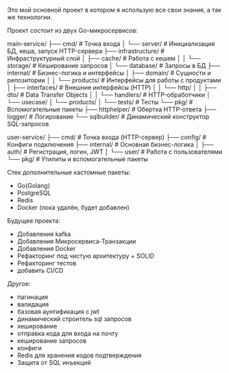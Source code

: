 Это мой основной проект в котором я использую все свои знания, а так же технологии.

Проект состоит из двух Go-микросервисов:

main-service/
  ├── cmd/                        # Точка входа
  │   └── server/                 # Инициализация БД, кеша, запуск HTTP-сервера
  ├── infrastructure/             # Инфраструктурный слой
  │   ├── cache/                  # Работа с кешем
  │   │   └── storage/            # Кеширование запросов
  │   └── database/               # Запросы в БД
  ├── internal/                   # Бизнес-логика и интерфейсы
  │   ├── domain/                 # Сущности и репозитории
  │   │   └── products/           # Интерфейсы для работы с продуктами
  │   ├── interfaces/             # Внешние интерфейсы (HTTP)
  │   │   └── http/
  │   │       ├── dto/            # Data Transfer Objects
  │   │       └── handlers/       # HTTP-обработчики
  │   └── usecase/
  │       └── products/
  │           └── tests/          # Тесты
  └── pkg/                        # Вспомогательные пакеты
      ├── httphelper/             # Обертка HTTP-ответа
      ├── logger/                 # Логирование
      └── sqlbuilder/             # Динамический конструктор SQL-запросов

     
user-service/
  ├── cmd/                        # Точка входа (HTTP-сервер)
  ├── config/                     # Конфиги подключения
  ├── internal/                   # Основная бизнес-логика
  │   ├── auth/                   # Регистрация, логин, JWT
  │   └── user/                   # Работа с пользователями
  └── pkg/                        # Утилиты и вспомогательные пакеты


Стек дополнительные кастомные пакеты:
 - Go(Golang)
 - PostgreSQL
 - Redis
 - Docker (пока удалён, будет добавлен)
 
 Будущее проекта:
 - Добавления kafka
 - Добавления Микросервиса-Транзакции
 - Добавления Docker
 - Рефакторинг под чистую архитектуру + SOLID
 - Рефакторинг тестов
 - добавить CI/CD

 Другое:
 - пагинация
 - валидация
 - базовая аунтификация с jwt
 - динамический строитель sql запросов
 - хеширование
 - отправка кода для входа на почту
 - кеширование запросов
 - конфиги
 - Redis для хранения кодов подтверждения
 - Защита от SQL инъекций

 

 
